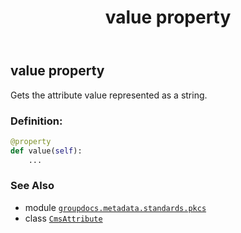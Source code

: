 ﻿---
title: value property
second_title: GroupDocs.Metadata for Python via .NET API References
description: 
type: docs
url: /python-net/groupdocs.metadata.standards.pkcs/cmsattribute/value/
is_root: false
weight: 150
---

## value property


Gets the attribute value represented as a string.
### Definition:
```python
@property
def value(self):
    ...
```

### See Also
* module [`groupdocs.metadata.standards.pkcs`](../../)
* class [`CmsAttribute`](/metadata/python-net/groupdocs.metadata.standards.pkcs/cmsattribute)
